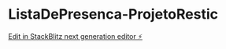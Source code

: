 # ListaDePresenca-ProjetoRestic

[Edit in StackBlitz next generation editor ⚡️](https://stackblitz.com/~/github.com/Kaike-Marcelo/ListaDePresenca-ProjetoRestic)